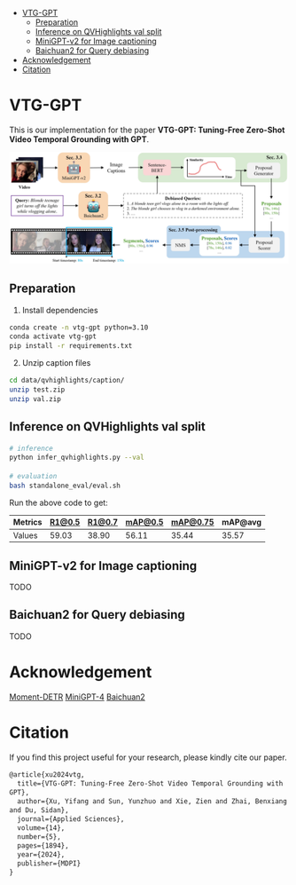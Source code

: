 - [VTG-GPT](#vtg-gpt)
  - [Preparation](#preparation)
  - [Inference on QVHighlights val split](#inference-on-qvhighlights-val-split)
  - [MiniGPT-v2 for Image captioning](#minigpt-v2-for-image-captioning)
  - [Baichuan2 for Query debiasing](#baichuan2-for-query-debiasing)
- [Acknowledgement](#acknowledgement)
- [Citation](#citation)


# VTG-GPT

This is our implementation for the paper **VTG-GPT: Tuning-Free Zero-Shot Video Temporal Grounding with GPT**.

![Alt text](manuscript/pipeline.png)

## Preparation

1. Install dependencies

```sh
conda create -n vtg-gpt python=3.10
conda activate vtg-gpt
pip install -r requirements.txt
```

2. Unzip caption files

```sh
cd data/qvhighlights/caption/
unzip test.zip
unzip val.zip
```


## Inference on QVHighlights val split

```sh
# inference
python infer_qvhighlights.py --val

# evaluation
bash standalone_eval/eval.sh
```

Run the above code to get:

| Metrics| R1@0.5 | R1@0.7 | mAP@0.5 | mAP@0.75 | mAP@avg |
| -----  | ------ | ------ | ------- | -------- | ------- |
| Values | 59.03  | 38.90   | 56.11   | 35.44    | 35.57   |


## MiniGPT-v2 for Image captioning
TODO

## Baichuan2 for Query debiasing
TODO

# Acknowledgement

[Moment-DETR](https://github.com/jayleicn/moment_detr)
[MiniGPT-4](https://github.com/Vision-CAIR/MiniGPT-4)
[Baichuan2](https://github.com/baichuan-inc/Baichuan2)


# Citation
If you find this project useful for your research, please kindly cite our paper.
```
@article{xu2024vtg,
  title={VTG-GPT: Tuning-Free Zero-Shot Video Temporal Grounding with GPT},
  author={Xu, Yifang and Sun, Yunzhuo and Xie, Zien and Zhai, Benxiang and Du, Sidan},
  journal={Applied Sciences},
  volume={14},
  number={5},
  pages={1894},
  year={2024},
  publisher={MDPI}
}
```
